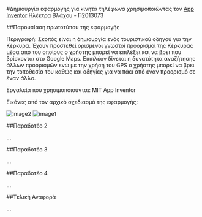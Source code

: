 #Δημιουργία εφαρμογής για κινητά τηλέφωνα χρησιμοποιώντας τον [App Inventor](https://www.dropbox.com/s/iymof7sxp3ldj1k/App%20inventor2.docx?dl=0)
Ηλέκτρα Βλάχου - Π2013073

##Παρουσίαση πρωτοτύπου της εφαρμογής

Περιγραφή: Σκοπός είναι η δημιουργία ενός τουριστικού οδηγού για την Κέρκυρα. Έχουν προστεθεί ορισμένοι γνωστοί προορισμοί της Κέρκυρας μέσα από του οποίους ο χρήστης μπορεί να επιλέξει και να βρει που βρίσκονται στο Google Maps. Eπιπλέον δίνεται η δυνατότητα αναζήτησης άλλων προορισμών ενώ με την χρήση του GPS ο χρήστης μπορεί να βρει την τοποθεσία του καθώς και οδηγίες για να πάει από έναν προορισμό σε έναν άλλο.

Eργαλεία που χρησιμοποιούνται: MIT App Inventor

Εικόνες από τον αρχικό σχεδιασμό της εφαρμογής:

![image2](https://cloud.githubusercontent.com/assets/17161099/13642753/6cebdbdc-e626-11e5-9b4a-17fbf5dc5712.PNG)
![image1](https://cloud.githubusercontent.com/assets/17161099/13575342/101bf810-e491-11e5-96f1-9a65b6b111ed.PNG)

##Παραδοτέο 2

…

##Παραδοτέο 3

...

##Παραδοτέο 4

...

##Tελική Αναφορά

...

